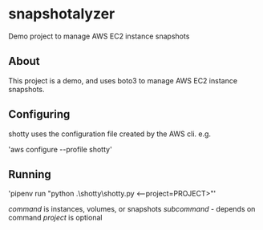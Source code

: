 # snapshotalyzer
Demo project to manage AWS EC2 instance snapshots


## About

This project is a demo, and uses boto3 to manage AWS EC2 instance snapshots.

## Configuring

shotty uses the configuration file created by the AWS cli. e.g.

'aws configure --profile shotty'

## Running

'pipenv run "python .\shotty\shotty.py <command> <subcommand> <--project=PROJECT>"'

*command* is instances, volumes, or snapshots
*subcommand* - depends on command
*project* is optional